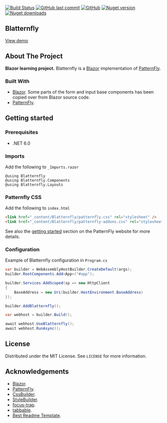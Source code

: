 [![Build Status](https://img.shields.io/github/workflow/status/carlosga/blatternfly/Build%20&%20Tests?color=007ec6&logo=github&style=for-the-badge)](https://github.com/carlosga/blatternfly/actions/workflows/dotnet.yml)
[![GitHub last commit](https://img.shields.io/github/last-commit/carlosga/blatternfly?color=007ec6&style=for-the-badge&logo=github)](https://github.com/carlosga/blatternfly)
[![GitHub](https://img.shields.io/github/license/carlosga/blatternfly?color=007ec6&style=for-the-badge&logo=github)](https://github.com/carlosga/blatternfly/blob/master/LICENSE)
[![Nuget version](https://img.shields.io/nuget/vpre/Blatternfly?color=007ec6&label=nuget%20version&style=for-the-badge&logo=nuget)](https://www.nuget.org/packages/Blatternfly/)
[![Nuget downloads](https://img.shields.io/nuget/dt/Blatternfly?color=007ec6&label=nuget%20downloads&style=for-the-badge&logo=nuget)](https://www.nuget.org/packages/Blatternfly/)

<!-- PROJECT LOGO -->
## Blatternfly

[View demo](https://carlosga.github.io/blatternfly)

<!-- ABOUT THE PROJECT -->
## About The Project

**Blazor learning project.** Blatternfly is a [Blazor](https://dotnet.microsoft.com/apps/aspnet/web-apps/blazor) implementation of [PatternFly](https://www.patternfly.org/v4/).

### Built With

* [Blazor](https://dotnet.microsoft.com/apps/aspnet/web-apps/blazor). Some parts of the form and input base components has been copied over from Blazor source code.
* [PatternFly](https://www.patternfly.org/v4/).

<!-- GETTING STARTED -->

## Getting started

### Prerequisites

* .NET 6.0

### Imports

Add the following to `_Imports.razor`

```razor
@using Blatternfly
@using Blatternfly.Components
@using Blatternfly.Layouts
```

### Patternfly CSS

Add the following to `index.html`

```html
<link href="_content/Blatternfly/patternfly.css" rel="stylesheet" />
<link href="_content/Blatternfly/patternfly-addons.css" rel="stylesheet" />
```

See also the [getting started](https://www.patternfly.org/v4/get-started/develop#htmlcss) section on the PatternFly website for more details.

### Configuration

Example of Blatternfly configuration in `Program.cs`

```csharp
var builder = WebAssemblyHostBuilder.CreateDefault(args);
builder.RootComponents.Add<App>("#app");

builder.Services.AddScoped(sp => new HttpClient
{
    BaseAddress = new Uri(builder.HostEnvironment.BaseAddress)
});

builder.AddBlatternfly();

var webhost = builder.Build();

await webhost.UseBlatternfly();
await webhost.RunAsync();
```

<!-- LICENSE -->
## License

Distributed under the MIT License. See `LICENSE` for more information.

<!-- ACKNOWLEDGEMENTS -->
## Acknowledgements
* [Blazor](https://dotnet.microsoft.com/apps/aspnet/web-apps/blazor).
* [PatternFly](https://www.patternfly.org/v4/).
* [CssBuilder](https://github.com/EdCharbeneau/CssBuilder).
* [StyleBuilder](https://github.com/EdCharbeneau/CssBuilder).
* [focus-trap](https://github.com/focus-trap/focus-trap).
* [tabbable](https://github.com/focus-trap/tabbable).
* [Best Readme Template](https://github.com/othneildrew/Best-README-Template).

